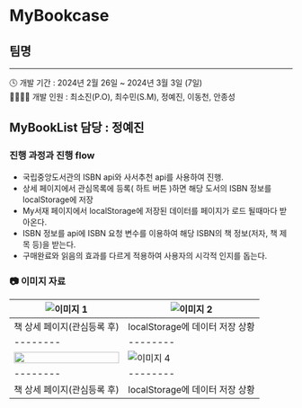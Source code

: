 # MyBookcase
## 팀명
---
🕓 개발 기간 : 2024년 2월 26일 ~ 2024년 3월 3일 (7일)  
👨‍👩‍👧‍👦 개발 인원 : 최소진(P.O), 최수민(S.M), 정예진, 이동천, 안종성







## MyBookList 담당 : 정예진

### 진행 과정과 진행 flow
* 국립중앙도서관의 ISBN api와 사서추천 api를 사용하여 진행.
* 상세 페이지에서 관심목록에 등록( 하트 버튼 )하면 해당 도서의 ISBN 정보를 localStorage에 저장
* My서재 페이지에서 localStorage에 저장된 데이터를 페이지가 로드 될때마다 받아온다.
* ISBN 정보를 api에 ISBN 요청 변수를 이용하여 해당 ISBN의 책 정보(저자, 책 제목 등)을 받는다.
* 구매완료와 읽음의 효과를 다르게 적용하여 사용자의 시각적 인지를 돕는다.

### 📷 이미지 자료 
| ![이미지 1](https://github.com/nimxxs/MyBookcase/assets/112992178/a20effcb-70bf-4f3c-98b6-3c16449f69c4) | ![이미지 2](https://github.com/nimxxs/MyBookcase/assets/112992178/da410dbe-a5d0-4ffc-b359-e0628c353ce8)|
|--------|--------|
| 책 상세 페이지(관심등록 후) | localStorage에 데이터 저장 상황|
|--------|--------|
| <img src="https://github.com/nimxxs/MyBookcase/assets/112992178/1a828473-a784-4d21-91ab-5b1d8966cca4" width = "100%"> | ![이미지 4](https://github.com/nimxxs/MyBookcase/assets/112992178/e2e6c67d-51b4-4a0e-9fe0-7108f605b5a6)|
|--------|--------|
| 책 상세 페이지(관심등록 후) | localStorage에 데이터 저장 상황|



